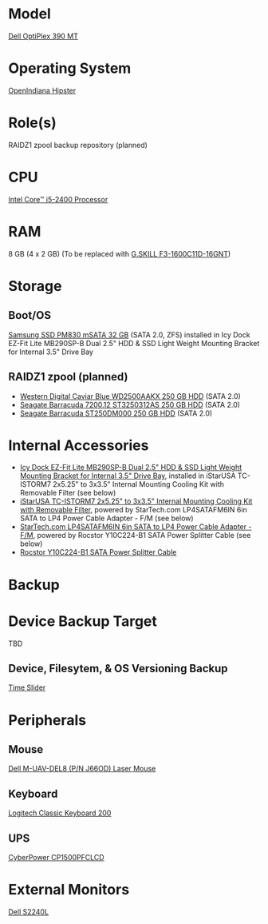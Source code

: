 # Model

[Dell OptiPlex 390 MT](https://www.dell.com/support/home/us/en/04/product-support/product/optiplex-390/overview)

# Operating System

[OpenIndiana Hipster](https://www.openindiana.org/)

# Role(s)

RAIDZ1 zpool backup repository (planned)

# CPU

[Intel Core™ i5-2400 Processor](https://ark.intel.com/content/www/us/en/ark/products/52207/intel-core-i5-2400-processor-6m-cache-up-to-3-40-ghz.html)

# RAM

8 GB (4 x 2 GB) (To be replaced with [G.SKILL F3-1600C11D-16GNT](http://www.gskill.com/product/165/186/1532584719/F3-1600C11D-16GNTValueDDR3-1600MHz-CL11-11-11-1.50V16GB-(2x8GB)))

# Storage

## Boot/OS

[Samsung SSD PM830 mSATA 32 GB](https://www.pc-specs.com/storage/Samsung/PM830_mSATA_32GB/822) (SATA 2.0, ZFS) installed in Icy Dock EZ-Fit Lite MB290SP-B Dual 2.5" HDD & SSD Light Weight Mounting Bracket for Internal 3.5" Drive Bay

## RAIDZ1 zpool (planned)

* [Western Digital Caviar Blue WD2500AAKX 250 GB HDD](https://www.farnell.com/datasheets/650649.pdf) (SATA 2.0)
* [Seagate Barracuda 7200.12 ST3250312AS 250 GB HDD](https://www.seagate.com/docs/pdf/datasheet/disc/barracuda-7200-12-ds1668-6-1101us.pdf) (SATA 2.0)
* [Seagate Barracuda ST250DM000 250 GB HDD](https://www.seagate.com/staticfiles/support/docs/manual/desktop/Barracuda%207200.12/100672652b.pdf) (SATA 2.0)

# Internal Accessories

* [Icy Dock EZ-Fit Lite MB290SP-B Dual 2.5" HDD & SSD Light Weight Mounting Bracket for Internal 3.5" Drive Bay](https://www.icydock.com/goods.php?id=165), installed in iStarUSA TC-ISTORM7 2x5.25" to 3x3.5" Internal Mounting Cooling Kit with Removable Filter (see below)
* [iStarUSA TC-ISTORM7 2x5.25" to 3x3.5" Internal Mounting Cooling Kit with Removable Filter](http://www.istarusa.com/en/istarusa/products.php?model=TC-ISTORM7), powered by StarTech.com LP4SATAFM6IN 6in SATA to LP4 Power Cable Adapter - F/M (see below)
* [StarTech.com LP4SATAFM6IN 6in SATA to LP4 Power Cable Adapter - F/M](https://www.startech.com/Cables/Computer-Power/Internal/6inch-SATA-to-LP4-Power-Cable-Adapter-Female-to-Male~LP4SATAFM6IN), powered by Rocstor Y10C224-B1 SATA Power Splitter Cable (see below)
* [Rocstor Y10C224-B1 SATA Power Splitter Cable](https://rocstor.com/product-tag/y10c224-b1/)

# Backup

# Device Backup Target

TBD

## Device, Filesytem, & OS Versioning Backup 

[Time Slider](https://docs.oracle.com/cd/E26502_01/html/E29027/timeslider.html)

# Peripherals

## Mouse 

[Dell M-UAV-DEL8 (P/N J66OD) Laser Mouse](https://www.dell.com/support/home/us/en/19/product-support/product/dell-lasr-mouse/docs)

## Keyboard

[Logitech Classic Keyboard 200](https://support.logi.com/hc/en-us/articles/360023464873-K200-Technical-Specifications)

## UPS

[CyberPower CP1500PFCLCD](https://www.cyberpowersystems.com/product/ups/cp1500pfclcd/)

# External Monitors

[Dell S2240L](https://www.dell.com/support/home/us/en/04/product-support/product/dell-s2240l/overview)

